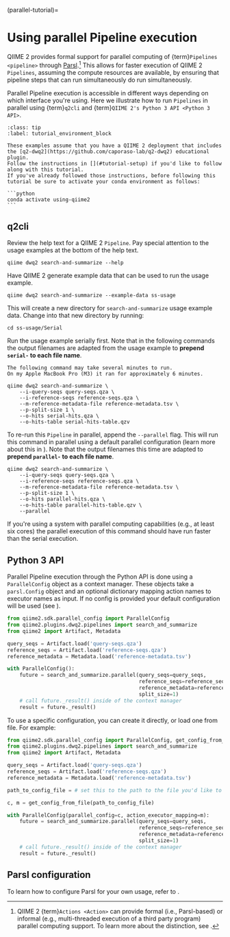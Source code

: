 (parallel-tutorial)=
# Using parallel Pipeline execution

QIIME 2 provides formal support for parallel computing of {term}`Pipelines <pipeline>` through [Parsl](https://parsl.readthedocs.io/en/stable/1-parsl-introduction.html>).[^formal-informal-parallel]
This allows for faster execution of QIIME 2 `Pipelines`, assuming the compute resources are available, by ensuring that pipeline steps that can run simultaneously do run simultaneously.

Parallel Pipeline execution is accessible in different ways depending on which interface you're using.
Here we illustrate how to run `Pipelines` in parallel using {term}`q2cli` and {term}`QIIME 2's Python 3 API <Python 3 API>`.

````{admonition} Reminder
:class: tip
:label: tutorial_environment_block

These examples assume that you have a QIIME 2 deployment that includes the [q2-dwq2](https://github.com/caporaso-lab/q2-dwq2) educational plugin.
Follow the instructions in [](#tutorial-setup) if you'd like to follow along with this tutorial.
If you've already followed those instructions, before following this tutorial be sure to activate your conda environment as follows:

```python
conda activate using-qiime2
```
````

## q2cli

Review the help text for a QIIME 2 `Pipeline`.
Pay special attention to the usage examples at the bottom of the help text.

```shell
qiime dwq2 search-and-summarize --help
```

Have QIIME 2 generate example data that can be used to run the usage example.

```shell
qiime dwq2 search-and-summarize --example-data ss-usage
```

This will create a new directory for `search-and-summarize` usage example data.
Change into that new directory by running:

```shell
cd ss-usage/Serial
```

Run the usage example serially first.
Note that in the following commands the output filenames are adapted from the usage example to **prepend `serial-` to each file name**.

```{note}
The following command may take several minutes to run.
On my Apple MacBook Pro (M3) it ran for approximately 6 minutes.
```

```shell
qiime dwq2 search-and-summarize \
    --i-query-seqs query-seqs.qza \
    --i-reference-seqs reference-seqs.qza \
    --m-reference-metadata-file reference-metadata.tsv \
    --p-split-size 1 \
    --o-hits serial-hits.qza \
    --o-hits-table serial-hits-table.qzv
```

To re-run this `Pipeline` in parallel, append the `--parallel` flag.
This will run this command in parallel using a default parallel configuration (learn more about this in [](#parallel-configuration)).
Note that the output filenames this time are adapted to **prepend `parallel-` to each file name**.

```shell
qiime dwq2 search-and-summarize \
    --i-query-seqs query-seqs.qza \
    --i-reference-seqs reference-seqs.qza \
    --m-reference-metadata-file reference-metadata.tsv \
    --p-split-size 1 \
    --o-hits parallel-hits.qza \
    --o-hits-table parallel-hits-table.qzv \
    --parallel
```

If you're using a system with parallel computing capabilities (e.g., at least six cores) the parallel execution of this command should have run faster than the serial execution.

## Python 3 API

Parallel Pipeline execution through the Python API is done using a `ParallelConfig` object as a context manager.
These objects take a `parsl.Config` object and an optional dictionary mapping action names to executor names as input.
If no config is provided your default configuration will be used (see [](#qiime2-configuration-precedence)).

```python
from qiime2.sdk.parallel_config import ParallelConfig
from qiime2.plugins.dwq2.pipelines import search_and_summarize
from qiime2 import Artifact, Metadata

query_seqs = Artifact.load('query-seqs.qza')
reference_seqs = Artifact.load('reference-seqs.qza')
reference_metadata = Metadata.load('reference-metadata.tsv')

with ParallelConfig():
    future = search_and_summarize.parallel(query_seqs=query_seqs,
                                           reference_seqs=reference_seqs,
                                           reference_metadata=reference_metadata,
                                           split_size=1)
    # call future._result() inside of the context manager
    result = future._result()
```

To use a specific configuration, you can create it directly, or load one from file.
For example:

```python
from qiime2.sdk.parallel_config import ParallelConfig, get_config_from_file
from qiime2.plugins.dwq2.pipelines import search_and_summarize
from qiime2 import Artifact, Metadata

query_seqs = Artifact.load('query-seqs.qza')
reference_seqs = Artifact.load('reference-seqs.qza')
reference_metadata = Metadata.load('reference-metadata.tsv')

path_to_config_file = # set this to the path to the file you'd like to load

c, m = get_config_from_file(path_to_config_file)

with ParallelConfig(parallel_config=c, action_executor_mapping=m):
    future = search_and_summarize.parallel(query_seqs=query_seqs,
                                           reference_seqs=reference_seqs,
                                           reference_metadata=reference_metadata,
                                           split_size=1)
    # call future._result() inside of the context manager
    result = future._result()
```

## Parsl configuration

To learn how to configure Parsl for your own usage, refer to [](#parallel-configuration).

[^formal-informal-parallel]: QIIME 2 {term}`Actions <Action>` can provide formal (i.e., Parsl-based) or informal (e.g., multi-threaded execution of a third party program) parallel computing support.
 To learn more about the distinction, see [](#types-of-parallel-support).